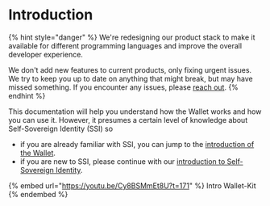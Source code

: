 # Introduction

{% hint style="danger" %}
We're redesigning our product stack to make it available for different programming languages and improve the overall developer experience.

We don't add new features to current products, only fixing urgent issues. We try to keep you up to date on anything that might break, but may have missed something. If you encounter any issues, please [reach out](https://walt.id/discord).
{% endhint %}

This documentation will help you understand how the Wallet works and how you can use it. However, it presumes a certain level of knowledge about Self-Sovereign Identity (SSI) so

* if you are already familiar with SSI, you can jump to the [introduction of the Wallet](wallet-kit/wallet/).
* if you are new to SSI, please continue with our [introduction to Self-Sovereign Identity](wallet-kit/self-sovereign-identity/).

{% embed url="https://youtu.be/Cy8BSMmEt8U?t=171" %}
Intro Wallet-Kit
{% endembed %}
